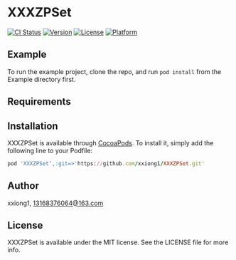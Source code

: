 # XXXZPSet

[![CI Status](https://img.shields.io/travis/xxiong1/XXXZPSet.svg?style=flat)](https://travis-ci.org/xxiong1/XXXZPSet)
[![Version](https://img.shields.io/cocoapods/v/XXXZPSet.svg?style=flat)](https://cocoapods.org/pods/XXXZPSet)
[![License](https://img.shields.io/cocoapods/l/XXXZPSet.svg?style=flat)](https://cocoapods.org/pods/XXXZPSet)
[![Platform](https://img.shields.io/cocoapods/p/XXXZPSet.svg?style=flat)](https://cocoapods.org/pods/XXXZPSet)

## Example

To run the example project, clone the repo, and run `pod install` from the Example directory first.

## Requirements

## Installation

XXXZPSet is available through [CocoaPods](https://cocoapods.org). To install
it, simply add the following line to your Podfile:

```ruby
pod 'XXXZPSet‘,:git=>'https://github.com/xxiong1/XXXZPSet.git'
```

## Author

xxiong1, 13168376064@163.com

## License

XXXZPSet is available under the MIT license. See the LICENSE file for more info.

